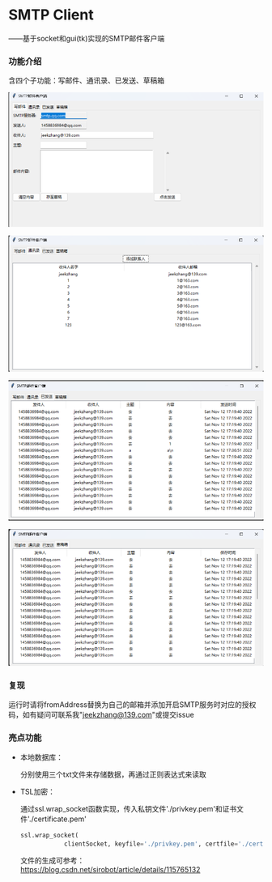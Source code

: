 # SMTP Client
——基于socket和gui(tk)实现的SMTP邮件客户端

### 功能介绍

含四个子功能：写邮件、通讯录、已发送、草稿箱

![email](.\img\email.png)

![contacts](.\img\contacts.png)

![history](.\img\history.png)

![draft](.\img\draft.png)




### 复现

运行时请将fromAddress替换为自己的邮箱并添加开启SMTP服务时对应的授权码，如有疑问可联系我"jeekzhang@139.com"或提交issue



### 亮点功能

- 本地数据库：

  分别使用三个txt文件来存储数据，再通过正则表达式来读取

- TSL加密：

  通过ssl.wrap_socket函数实现，传入私钥文件'./privkey.pem'和证书文件'./certificate.pem'

  ```python
  ssl.wrap_socket(
              clientSocket, keyfile='./privkey.pem', certfile='./certificate.pem', server_side=False)
  ```

  文件的生成可参考：https://blog.csdn.net/sirobot/article/details/115765132

